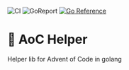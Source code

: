 ![CI](https://github.com/herrnan/aoc-helper/actions/workflows/go.yml/badge.svg)
![GoReport](https://goreportcard.com/badge/github.com/herrnan/aoc-helper)
[![Go Reference](https://pkg.go.dev/badge/github.com/herrnan/aoc-helper.svg)](https://pkg.go.dev/github.com/herrnan/aoc-helper)

# :christmas_tree: AoC Helper
Helper lib for Advent of Code in golang
